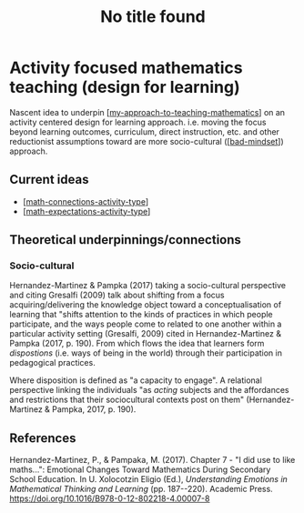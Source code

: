 ﻿---
title: No title found
---
<!--
 Copyright (C) 2023 David Jones
 
 This program is free software: you can redistribute it and/or modify
 it under the terms of the GNU Affero General Public License as
 published by the Free Software Foundation, either version 3 of the
 License, or (at your option) any later version.
 
 This program is distributed in the hope that it will be useful,
 but WITHOUT ANY WARRANTY; without even the implied warranty of
 MERCHANTABILITY or FITNESS FOR A PARTICULAR PURPOSE.  See the
 GNU Affero General Public License for more details.
 
 You should have received a copy of the GNU Affero General Public License
 along with this program.  If not, see <http://www.gnu.org/licenses/>.
-->

# Activity focused mathematics teaching (design for learning)



Nascent idea to underpin [[my-approach-to-teaching-mathematics]] on an activity centered design for learning approach. i.e. moving the focus beyond learning outcomes, curriculum, direct instruction, etc. and other reductionist assumptions toward are more socio-cultural ([[bad-mindset]]) approach.

## Current ideas

- [[math-connections-activity-type]]
- [[math-expectations-activity-type]]

## Theoretical underpinnings/connections

### Socio-cultural

Hernandez-Martinez & Pampka (2017) taking a socio-cultural perspective and citing Gresalfi (2009) talk about shifting from a focus acquiring/delivering the knowledge object toward a conceptualisation of learning that "shifts attention to the kinds of practices in which people participate, and the ways people come to related to one another within a particular activity setting (Gresalfi, 2009) cited in Hernandez-Martinez & Pampka (2017, p. 190). From which flows the idea that learners form _dispostions_ (i.e. ways of being in the world) through their participation in pedagogical practices.

Where disposition is defined as "a capacity to engage". A relational perspective linking the individuals "as _acting_ subjects and the affordances and restrictions that their sociocultural contexts post on them" (Hernandez-Martinez & Pampka, 2017, p. 190).

## References

Hernandez-Martinez, P., & Pampaka, M. (2017). Chapter 7 - "I did use to like maths...": Emotional Changes Toward Mathematics During Secondary School Education. In U. Xolocotzin Eligio (Ed.), *Understanding Emotions in Mathematical Thinking and Learning* (pp. 187--220). Academic Press. <https://doi.org/10.1016/B978-0-12-802218-4.00007-8>

[//begin]: # "Autogenerated link references for markdown compatibility"
[my-approach-to-teaching-mathematics]: ../my-approach-to-teaching-mathematics "My approach to teaching mathematics"
[bad-mindset]: ../../../CASA/bad-mindset "The BAD (Bricolage, Affordances, Distribution) mindset"
[math-connections-activity-type]: math-connections-activity-type "Mathematical Connections Activity Type"
[math-expectations-activity-type]: math-expectations-activity-type "Mathematical Exceptions Activity Type"
[//end]: # "Autogenerated link references"